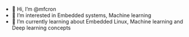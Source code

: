 - 👋 Hi, I’m @mfcron
- 👀 I’m interested in Embedded systems, Machine learning
- 🌱 I’m currently learning about Embedded Linux, Machine learning and Deep learning concepts

<!---
mfcron/mfcron is a ✨ special ✨ repository because its `README.md` (this file) appears on your GitHub profile.
You can click the Preview link to take a look at your changes.
--->
